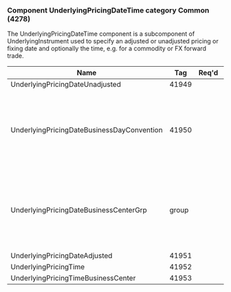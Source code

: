 ### Component UnderlyingPricingDateTime category Common (4278)

The UnderlyingPricingDateTime component is a subcomponent of UnderlyingInstrument used to specify an adjusted or unadjusted pricing or fixing date and optionally the time, e.g. for a commodity or FX forward trade.

| Name                                       | Tag   | Req'd | Documentation                                                                                                                               |
|--------------------------------------------|-------|----------|-------------------------------------------------------------------------------------------------------------------------------|
| UnderlyingPricingDateUnadjusted            | 41949 |       |                                                                                                                                |
| UnderlyingPricingDateBusinessDayConvention | 41950 |       | When specified, this overrides the business day convention defined in the UnderlyingDateAdjustment component in UnderlyingInstrument. The specified value would be specific to the underlying complex event dates. |
| UnderlyingPricingDateBusinessCenterGrp     | group |       | When specified, this overrides the business centers defined in the UnderlyingDateAdjustment component in UnderlyingInstrument. The specified values would be specific to the underlying complex event dates.       |
| UnderlyingPricingDateAdjusted              | 41951 |       |                                                                                                                                |
| UnderlyingPricingTime                      | 41952 |       |                                                                                                                                |
| UnderlyingPricingTimeBusinessCenter        | 41953 |       |                                                                                                                                |


